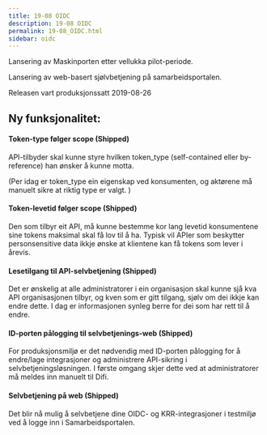 ```yaml
---
title: 19-08 OIDC
description: 19-08 OIDC
permalink: 19-08_OIDC.html
sidebar: oidc
---
```



Lansering av Maskinporten etter vellukka pilot-periode.

Lansering av web-basert sjølvbetjening på samarbeidsportalen.



Releasen vart produksjonssatt 2019-08-26

## Ny funksjonalitet:


#### Token-type følger scope (Shipped)

API-tilbyder skal kunne styre hvilken token\_type (self-contained eller by-reference) han ønsker å kunne motta.

(Per idag er token\_type ein eigenskap ved konsumenten, og aktørene må manuelt sikre at riktig type er valgt. )




#### Token-levetid følger scope (Shipped)

Den som tilbyr eit API, må kunne bestemme kor lang levetid konsumentene sine tokens maksimal skal få lov til å ha. Typisk vil APIer som beskytter personsensitive data ikkje ønske at klientene kan få tokens som lever i årevis.




#### Lesetilgang til API-selvbetjening (Shipped)

Det er ønskelig at alle administratorer i ein organisasjon skal kunne sjå kva API organisasjonen tilbyr, og kven som er gitt tilgang, sjølv om dei ikkje kan endre dette. I dag er informasjonen synleg berre for dei som har rett til å endre.




#### ID-porten pålogging til selvbetjenings-web (Shipped)

For produksjonsmiljø er det nødvendig med ID-porten pålogging for å endre/lage integrasjoner og administrere API-sikring i selvbetjeningsløsningen. I første omgang skjer dette ved at administratorer må meldes inn manuelt til Difi.




#### Selvbetjening på web (Shipped)

Det blir nå mulig å selvbetjene dine OIDC- og KRR-integrasjoner i testmiljø ved å logge inn i Samarbeidsportalen.

